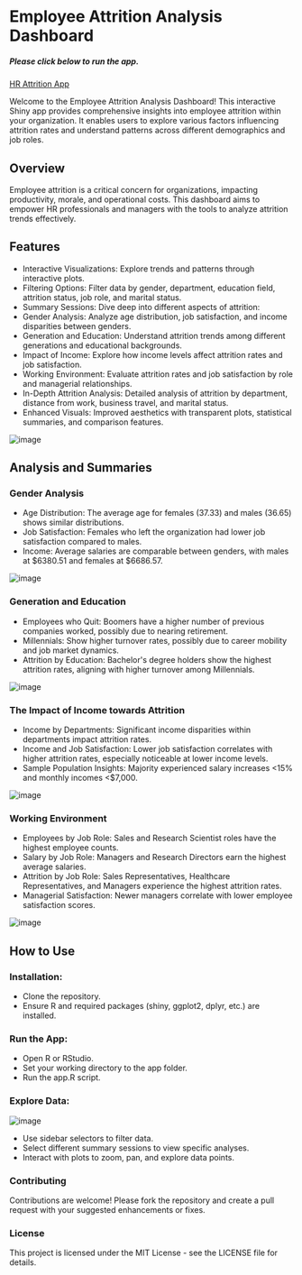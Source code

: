# Employee Attrition Analysis Dashboard 
##### Please click below to run the app.
<a href="https://borisyalcin.shinyapps.io/hr_app/"> HR Attrition App </a>

Welcome to the Employee Attrition Analysis Dashboard! This interactive Shiny app provides comprehensive insights into employee attrition within your organization. It enables users to explore various factors influencing attrition rates and understand patterns across different demographics and job roles.

## Overview
Employee attrition is a critical concern for organizations, impacting productivity, morale, and operational costs. This dashboard aims to empower HR professionals and managers with the tools to analyze attrition trends effectively.

## Features
* Interactive Visualizations: Explore trends and patterns through interactive plots.
* Filtering Options: Filter data by gender, department, education field, attrition status, job role, and marital status.
* Summary Sessions: Dive deep into different aspects of attrition:
* Gender Analysis: Analyze age distribution, job satisfaction, and income disparities between genders.
* Generation and Education: Understand attrition trends among different generations and educational backgrounds.
* Impact of Income: Explore how income levels affect attrition rates and job satisfaction.
* Working Environment: Evaluate attrition rates and job satisfaction by role and managerial relationships.
* In-Depth Attrition Analysis: Detailed analysis of attrition by department, distance from work, business travel, and marital status.
* Enhanced Visuals: Improved aesthetics with transparent plots, statistical summaries, and comparison features.

![image](https://github.com/borisyalcin/hr_attrition_analysis/assets/155834534/ad007705-cc61-450c-8e92-7ce17ee059f4)

## Analysis and Summaries
### Gender Analysis
* Age Distribution: The average age for females (37.33) and males (36.65) shows similar distributions.
* Job Satisfaction: Females who left the organization had lower job satisfaction compared to males.
* Income: Average salaries are comparable between genders, with males at $6380.51 and females at $6686.57.

![image](https://github.com/borisyalcin/hr_attrition_analysis/assets/155834534/3f2b5ca1-8248-4c25-9956-1c8c187c7ffe)

### Generation and Education
* Employees who Quit: Boomers have a higher number of previous companies worked, possibly due to nearing retirement.
* Millennials: Show higher turnover rates, possibly due to career mobility and job market dynamics.
* Attrition by Education: Bachelor's degree holders show the highest attrition rates, aligning with higher turnover among Millennials.

![image](https://github.com/borisyalcin/hr_attrition_analysis/assets/155834534/aa37859b-56ef-4fcc-a5b2-89dbf8935853)

### The Impact of Income towards Attrition
* Income by Departments: Significant income disparities within departments impact attrition rates.
* Income and Job Satisfaction: Lower job satisfaction correlates with higher attrition rates, especially noticeable at lower income levels.
* Sample Population Insights: Majority experienced salary increases <15% and monthly incomes <$7,000.

![image](https://github.com/borisyalcin/hr_attrition_analysis/assets/155834534/e89a0422-1739-4b30-8ba0-a410501747cc)

### Working Environment
* Employees by Job Role: Sales and Research Scientist roles have the highest employee counts.
* Salary by Job Role: Managers and Research Directors earn the highest average salaries.
* Attrition by Job Role: Sales Representatives, Healthcare Representatives, and Managers experience the highest attrition rates.
* Managerial Satisfaction: Newer managers correlate with lower employee satisfaction scores.

![image](https://github.com/borisyalcin/hr_attrition_analysis/assets/155834534/bd206ad6-0f22-477a-96b2-a6c95fd8c0ba)

## How to Use
### Installation:

* Clone the repository.
* Ensure R and required packages (shiny, ggplot2, dplyr, etc.) are installed.
### Run the App:

* Open R or RStudio.
* Set your working directory to the app folder.
* Run the app.R script.
### Explore Data:

![image](https://github.com/borisyalcin/hr_attrition_analysis/assets/155834534/02f16b34-5469-4769-b842-ef0e646fb1ae)

* Use sidebar selectors to filter data.
* Select different summary sessions to view specific analyses.
* Interact with plots to zoom, pan, and explore data points.

### Contributing
Contributions are welcome! Please fork the repository and create a pull request with your suggested enhancements or fixes.

### License
This project is licensed under the MIT License - see the LICENSE file for details.

